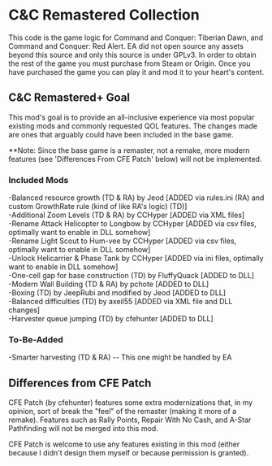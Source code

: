 # C&C Remastered Collection

This code is the game logic for Command and Conquer: Tiberian Dawn, and Command and Conquer: Red Alert. 
EA did not open source any assets beyond this source and only this source is under GPLv3. In order to obtain the rest of the game 
you must purchase from Steam or Origin. Once you have purchased the game you can play it and mod it to your heart's content.

## C&C Remastered+ Goal

This mod's goal is to provide an all-inclusive experience via most popular existing mods and commonly requested QOL features. The changes made are ones that arguably could have been included in the base game. 

**Note: Since the base game is a remaster, not a remake, more modern features (see 'Differences From CFE Patch' below) will not be implemented.

### Included Mods
-Balanced resource growth (TD & RA) by Jeod [ADDED via rules.ini (RA) and custom GrowthRate rule (kind of like RA's logic) (TD)]  
-Additional Zoom Levels (TD & RA) by CCHyper [ADDED via XML files]  
-Rename Attack Helicopter to Longbow by CCHyper [ADDED via csv files, optimally want to enable in DLL somehow]  
-Rename Light Scout to Hum-vee by CCHyper [ADDED via csv files, optimally want to enable in DLL somehow]  
-Unlock Helicarrier & Phase Tank by CCHyper [ADDED via ini files, optimally want to enable in DLL somehow]  
-One-cell gap for base construction (TD) by FluffyQuack [ADDED to DLL]  
-Modern Wall Building (TD & RA) by pchote [ADDED to DLL]  
-Boxing (TD) by JeepRubi and modified by Jeod [ADDED to DLL]  
-Balanced difficulties (TD) by axeil55 [ADDED via XML file and DLL changes]  
-Harvester queue jumping (TD) by cfehunter [ADDED to DLL]  

### To-Be-Added
-Smarter harvesting (TD & RA) -- This one might be handled by EA   

## Differences from CFE Patch
CFE Patch (by cfehunter) features some extra modernizations that, in my opinion, sort of break the "feel" of the remaster (making it more of a remake). Features such as Rally Points, Repair With No Cash, and A-Star Pathfinding will not be merged into this mod.

CFE Patch is welcome to use any features existing in this mod (either because I didn't design them myself or because permission is granted).



